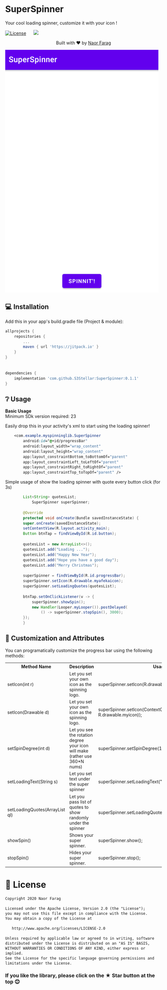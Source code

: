 # SuperSpinner
<p>Your cool loading spinner, customize it with your icon !</b></p>
	
[![License](https://img.shields.io/badge/license-Apache%202.0-blue.svg)](https://github.com/S3Stellar/SuperSpinner/blob/master/LICENSE) &nbsp;&nbsp;&nbsp;&nbsp;
[![](https://jitpack.io/v/S3Stellar/SuperSpinner.svg)](https://jitpack.io/#S3Stellar/SuperSpinner)

<div>
  <p align="center">Built with ❤︎ by
	  <a href="https://github.com/S3Stellar">Naor Farag</a></p>
</div>

![Farmers Market Finder Demo](demo/superspin.gif)

## 💻 Installation
Add this in your app's build.gradle file (Project & module):
```gradle
allprojects {
	repositories {
		...
		maven { url 'https://jitpack.io' }
	}
}
	
	
dependencies {
	implementation 'com.github.S3Stellar:SuperSpinner:0.1.1'
}
```
## ❔ Usage
**Basic Usage**
</br>
Minimum SDk version required: 23

Easily drop this in your activity's xml to start using the loading spinner!

```css
 	<com.example.myspinninglib.SuperSpinner
		android:id="@+id/progressBar"
		android:layout_width="wrap_content"
		android:layout_height="wrap_content"
		app:layout_constraintBottom_toBottomOf="parent"
		app:layout_constraintLeft_toLeftOf="parent"
		app:layout_constraintRight_toRightOf="parent"
		app:layout_constraintTop_toTopOf="parent" />

```
Simple usage of show the loading spinner with quote every button click (for 3s)
```java
	    List<String> quotesList;
      	    SuperSpinner superSpinner;

	    @Override
	    protected void onCreate(Bundle savedInstanceState) {
		super.onCreate(savedInstanceState);
		setContentView(R.layout.activity_main);
		Button btnTap = findViewById(R.id.button);

		quotesList = new ArrayList<>();
		quotesList.add("Loading ...");
		quotesList.add("Happy New Year");
		quotesList.add("Hope you have a good day");
		quotesList.add("Merry Christmas");

		superSpinner = findViewById(R.id.progressBar);
		superSpinner.setIcon(R.drawable.myafekaicon);
		superSpinner.setLoadingQuotes(quotesList);

		btnTap.setOnClickListener(v -> {
		    superSpinner.showSpin();
		    new Handler(Looper.myLooper()).postDelayed(
			    () -> superSpinner.stopSpin(), 3000);
		});
	    }
```


## 🎨 Customization and Attributes

You can programatically customize the progress bar using the following methods:
<table>
    <th>Method Name</th>
    <th>Description</th>
    <th>Usage</th>
		<tr>
			<td>setIcon(int r)</td>
			<td>Let you set your own icon as the spinning logo.</td>
			<td>superSpinner.setIcon(R.drawable.myicon);</td>
		</tr>
		<tr>
			<td>setIcon(Drawable d)</td>
			<td>Let you set your own icon as the spinning logo.</td>
			<td>superSpinner.setIcon(ContextCompat.getDrawable(context, R.drawable.myicon));</td>
		</tr>
		<tr>
			<td>setSpinDegree(int d)</td>
			<td>Let you see the rotation degree your icon will make (rather use 360*N nums)</td>
			<td>superSpinner.setSpinDegree(1080);</td>
		</tr>
		<tr>
			<td>setLoadingText(String s)</td>
			<td>Let you set text under the super spinner</td>
			<td>superSpinner.setLoadingText("Loading . .  .");</td>
		</tr>
		<tr>
			<td>setLoadingQuotes(ArrayList<String> ql)</td>
			<td>Let you pass list of quotes to show randomly under the spinner</td>
			<td>superSpinner.setLoadingQuotes(quotesList);</td>
		</tr>
		<tr>
			<td>showSpin()</td>
			<td>Shows your super spinner.</td>
			<td>superSpinner.show();</td>
		</tr>
		<tr>
			<td>stopSpin()</td>
			<td>Hides your super spinner.</td>
			<td>superSpinner.stop();</td>
		</tr>
	</table>
	
# 📃 License

    Copyright 2020 Naor Farag

    Licensed under the Apache License, Version 2.0 (the "License");
    you may not use this file except in compliance with the License.
    You may obtain a copy of the License at

       http://www.apache.org/licenses/LICENSE-2.0

    Unless required by applicable law or agreed to in writing, software
    distributed under the License is distributed on an "AS IS" BASIS,
    WITHOUT WARRANTIES OR CONDITIONS OF ANY KIND, either express or implied.
    See the License for the specific language governing permissions and
    limitations under the License.

### If you like the library, please click on the ★ Star button at the top 😊
